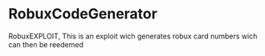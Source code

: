 # RobuxCodeGenerator
RobuxEXPLOIT, This is an exploit wich generates robux card numbers wich can then be reedemed
